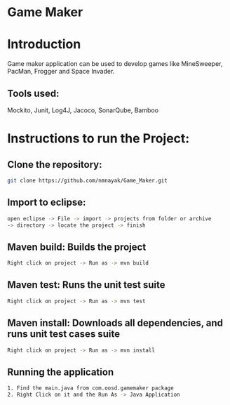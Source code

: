 # Game Maker
# Introduction
Game maker application can be used to develop games like MineSweeper, PacMan, Frogger and Space Invader.
## Tools used:
Mockito, Junit, Log4J, Jacoco, SonarQube, Bamboo

# Instructions to run the Project:
## Clone the repository:
``` bash
git clone https://github.com/nmnayak/Game_Maker.git
```
## Import to eclipse:
``` bash
open eclipse -> File -> import -> projects from folder or archive 
-> directory -> locate the project -> finish
```
## Maven build: Builds the project
``` bash
Right click on project -> Run as -> mvn build
```
## Maven test: Runs the unit test suite
``` bash
Right click on project -> Run as -> mvn test
```
## Maven install: Downloads all dependencies, and runs unit test cases suite
``` bash
Right click on project -> Run as -> mvn install
```
## Running the application
``` bash
1. Find the main.java from com.oosd.gamemaker package
2. Right Click on it and the Run As -> Java Application
```
